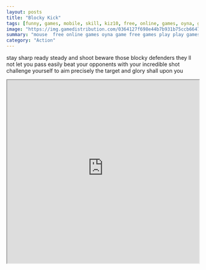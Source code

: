 ```yaml
---
layout: posts
title: "Blocky Kick"
tags: [funny, games, mobile, skill, kiz10, free, online, games, oyna, game, free, games, play, play, games]
image: "https://img.gamedistribution.com/0364127f698e44b7b931b75ccb66472d.jpg"
summary: "mouse  free online games oyna game free games play play games"
category: "Action"
---
```


stay sharp ready steady and shoot beware those blocky defenders they ll not let you pass easily beat your opponents with your incredible shot challenge yourself to aim precisely the target and glory shall upon you

<iframe width="100%" height="480px;" src="https://html5.gamedistribution.com/0364127f698e44b7b931b75ccb66472d/"></iframe>